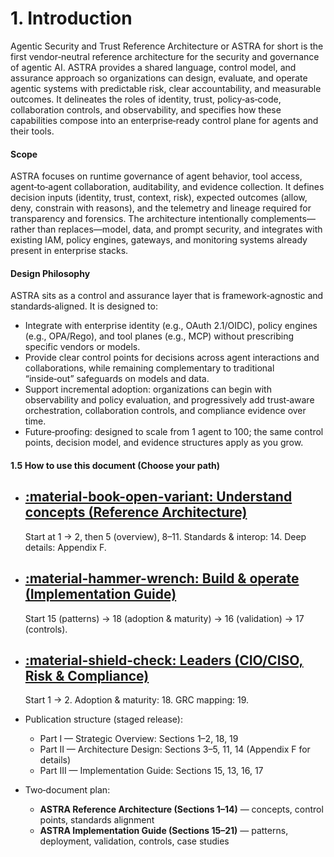 # 1. Introduction

Agentic Security and Trust Reference Architecture or ASTRA for short is the first vendor‑neutral reference architecture for the security and governance of agentic AI. ASTRA provides a shared language, control model, and assurance approach so organizations can design, evaluate, and operate agentic systems with predictable risk, clear accountability, and measurable outcomes. It delineates the roles of identity, trust, policy‑as‑code, collaboration controls, and observability, and specifies how these capabilities compose into an enterprise‑ready control plane for agents and their tools.

#### Scope
ASTRA focuses on runtime governance of agent behavior, tool access, agent‑to‑agent collaboration, auditability, and evidence collection. It defines decision inputs (identity, trust, context, risk), expected outcomes (allow, deny, constrain with reasons), and the telemetry and lineage required for transparency and forensics. The architecture intentionally complements—rather than replaces—model, data, and prompt security, and integrates with existing IAM, policy engines, gateways, and monitoring systems already present in enterprise stacks.

#### Design Philosophy
ASTRA sits as a control and assurance layer that is framework‑agnostic and standards‑aligned. It is designed to:
- Integrate with enterprise identity (e.g., OAuth 2.1/OIDC), policy engines (e.g., OPA/Rego), and tool planes (e.g., MCP) without prescribing specific vendors or models.
- Provide clear control points for decisions across agent interactions and collaborations, while remaining complementary to traditional “inside‑out” safeguards on models and data.
- Support incremental adoption: organizations can begin with observability and policy evaluation, and progressively add trust‑aware orchestration, collaboration controls, and compliance evidence over time.
 - Future‑proofing: designed to scale from 1 agent to 100; the same control points, decision model, and evidence structures apply as you grow.

#### 1.5 How to use this document (Choose your path)

<div class="grid cards" markdown>

-   [:material-book-open-variant: Understand concepts (Reference Architecture)](05-architecture-overview-consolidated.md)
    ---
    Start at 1 → 2, then 5 (overview), 8–11. Standards & interop: 14. Deep details: Appendix F.

-   [:material-hammer-wrench: Build & operate (Implementation Guide)](../guide/15-implementation-patterns-reference-flows.md)
    ---
    Start 15 (patterns) → 18 (adoption & maturity) → 16 (validation) → 17 (controls).

-   [:material-shield-check: Leaders (CIO/CISO, Risk & Compliance)](../guide/18-adoption-and-maturity-model.md)
    ---
    Start 1 → 2. Adoption & maturity: 18. GRC mapping: 19.

</div>

- Publication structure (staged release):
  - Part I — Strategic Overview: Sections 1–2, 18, 19
  - Part II — Architecture Design: Sections 3–5, 11, 14 (Appendix F for details)
  - Part III — Implementation Guide: Sections 15, 13, 16, 17

- Two‑document plan:
  - **ASTRA Reference Architecture (Sections 1–14)** — concepts, control points, standards alignment
  - **ASTRA Implementation Guide (Sections 15–21)** — patterns, deployment, validation, controls, case studies

